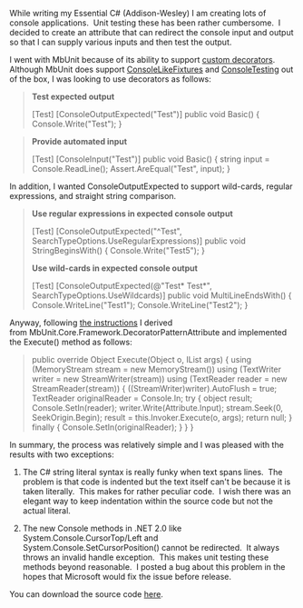 
While writing my Essential C# (Addison-Wesley) I am creating lots of console applications.  Unit testing these has been rather cumbersome.  I decided to create an attribute that can redirect the console input and output so that I can supply various inputs and then test the output.

I went with MbUnit because of its ability to support [custom decorators](https://www.testdriven.net/wiki/default.aspx/MyWiki.ExtendingMbUnitWithYourTestDecorator).  Although MbUnit does support [ConsoleLikeFixtures](https://www.testdriven.net/wiki/default.aspx/MyWiki.ConsoleLikeFixture) and [ConsoleTesting](https://www.testdriven.net/wiki/default.aspx/MyWiki.TestingConsoleApplication) out of the box, I was looking to use decorators as follows:

> **Test expected output**
> 
> \[Test\] \[ConsoleOutputExpected("Test")\] public void Basic() { Console.Write("Test"); }

> **Provide automated input**
> 
> \[Test\] \[ConsoleInput("Test")\] public void Basic() { string input \= Console.ReadLine(); Assert.AreEqual("Test", input); }

In addition, I wanted ConsoleOutputExpected to support wild-cards, regular expressions, and straight string comparison.

> **Use regular expressions in expected console output**
> 
> \[Test\] \[ConsoleOutputExpected("^Test", SearchTypeOptions.UseRegularExpressions)\] public void StringBeginsWith() { Console.Write("Test5"); }
> 
> **Use wild-cards in expected console output**
> 
> \[Test\] \[ConsoleOutputExpected(@"Test\* Test\*", SearchTypeOptions.UseWildcards)\] public void MultiLineEndsWith() { Console.WriteLine("Test1"); Console.WriteLine("Test2"); }

Anyway, following [the instructions](https://www.testdriven.net/wiki/default.aspx/MyWiki.ExtendingMbUnitWithYourTestDecorator) I derived from MbUnit.Core.Framework.DecoratorPatternAttribute and implemented the Execute() method as follows:

> public override Object Execute(Object o, IList args) { using (MemoryStream stream \= new MemoryStream()) using (TextWriter writer \= new StreamWriter(stream)) using (TextReader reader \= new StreamReader(stream)) { ((StreamWriter)writer).AutoFlush \= true; TextReader originalReader \= Console.In; try { object result; Console.SetIn(reader); writer.Write(Attribute.Input); stream.Seek(0, SeekOrigin.Begin); result \= this.Invoker.Execute(o, args); return null; } finally { Console.SetIn(originalReader); } } }

In summary, the process was relatively simple and I was pleased with the results with two exceptions:

1. The C# string literal syntax is really funky when text spans lines.  The problem is that code is indented but the text itself can't be because it is taken literally.  This makes for rather peculiar code.  I wish there was an elegant way to keep indentation within the source code but not the actual literal.
    
2. The new Console methods in .NET 2.0 like System.Console.CursorTop/Left and System.Console.SetCursorPosition() cannot be redirected.  It always throws an invalid handle exception.  This makes unit testing these methods beyond reasonable.  I posted a bug about this problem in the hopes that Microsoft would fix the issue before release.
    

You can download the source code [here](/wp-content/uploads/binary/ConsoleInputOutputRedirectAttribute.zip).
